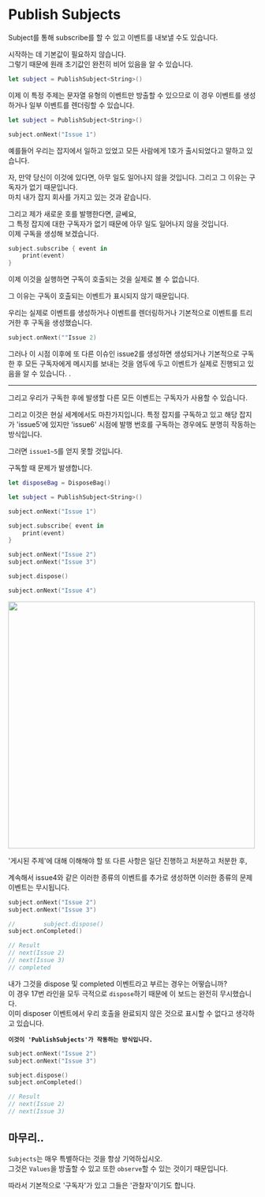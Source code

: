 # Publish Subjects

Subject를 통해 subscribe를 할 수 있고 이벤트를 내보낼 수도 있습니다.

시작하는 데 기본값이 필요하지 않습니다.   
그렇기 때문에 원래 초기값인 완전히 비어 있음을 알 수 있습니다.   
```Swift
let subject = PublishSubject<String>()
```

이제 이 특정 주제는 문자열 유형의 이벤트만 방출할 수 있으므로 이 경우 이벤트를 생성하거나 일부 이벤트를 렌더링할 수 있습니다.

```Swift
let subject = PublishSubject<String>()

subject.onNext("Issue 1")
```
예를들어 우리는 잡지에서 일하고 있었고 모든 사람에게 1호가 출시되었다고 말하고 있습니다.   

자, 만약 당신이 이것에 있다면, 아무 일도 일어나지 않을 것입니다. 그리고 그 이유는 구독자가 없기 때문입니다.  
마치 내가 잡지 회사를 가지고 있는 것과 같습니다.   

그리고 제가 새로운 호를 발행한다면, 글쎄요,  
그 특정 잡지에 대한 구독자가 없기 때문에 아무 일도 일어나지 않을 것입니다.   
이제 구독을 생성해 보겠습니다.   

```Swift
subject.subscribe { event in 
    print(event)
}
```
이제 이것을 실행하면 구독이 호출되는 것을 실제로 볼 수 없습니다.

그 이유는 구독이 호출되는 이벤트가 표시되지 않기 때문입니다.

우리는 실제로 이벤트를 생성하거나 이벤트를 렌더링하거나 기본적으로 이벤트를 트리거한 후 구독을 생성했습니다.

```Swift
subject.onNext(""Issue 2)
```
그러나 이 시점 이후에 또 다른 이슈인 issue2를 생성하면 생성되거나 기본적으로 구독한 후 모든 구독자에게 메시지를 보내는 것을 염두에 두고 이벤트가 실제로 진행되고 있음을 알 수 있습니다. .

---

그리고 우리가 구독한 후에 발생할 다른 모든 이벤트는 구독자가 사용할 수 있습니다.

그리고 이것은 현실 세계에서도 마찬가지입니다. 특정 잡지를 구독하고 있고 해당 잡지가 'issue5'에 있지만 'issue6' 시점에 발행 번호를 구독하는 경우에도 분명히 작동하는 방식입니다.

그러면 `issue1~5`를 얻지 못할 것입니다.

구독할 때 문제가 발생합니다.

```Swift
let disposeBag = DisposeBag()

let subject = PublishSubject<String>()

subject.onNext("Issue 1")

subject.subscribe{ event in
    print(event)
}

subject.onNext("Issue 2")
subject.onNext("Issue 3")

subject.dispose()

subject.onNext("Issue 4")
```
<img src = "https://user-images.githubusercontent.com/92699723/197015719-6208da3f-6732-47a1-bcb9-5e23c9c5c80e.png" width="500" height="500">   

'게시된 주제'에 대해 이해해야 할 또 다른 사항은 일단 진행하고 처분하고 처분한 후,

계속해서 issue4와 같은 이러한 종류의 이벤트를 추가로 생성하면 이러한 종류의 문제 이벤트는 무시됩니다.
```Swift
subject.onNext("Issue 2")
subject.onNext("Issue 3")

//        subject.dispose()
subject.onCompleted()

// Result
// next(Issue 2)
// next(Issue 3)
// completed
```
내가 그것을 dispose 및 completed 이벤트라고 부르는 경우는 어떻습니까?   
이 경우 17번 라인을 모두 극적으로 `dispose`하기 때문에 이 보드는 완전히 무시했습니다.   
이미 disposer 이벤트에서 우리 호출을 완료되지 않은 것으로 표시할 수 없다고 생각하고 있습니다.   

**`이것이 'PublishSubjects'가 작동하는 방식입니다.`**

```Swift
subject.onNext("Issue 2")
subject.onNext("Issue 3")

subject.dispose()
subject.onCompleted()

// Result
// next(Issue 2)
// next(Issue 3)
```

## 마무리..
`Subjects`는 매우 특별하다는 것을 항상 기억하십시오.   
그것은 `Values`을 방출할 수 있고 또한 `observe`할 수 있는 것이기 때문입니다.

따라서 기본적으로 '구독자'가 있고 그들은 '관찰자'이기도 합니다.